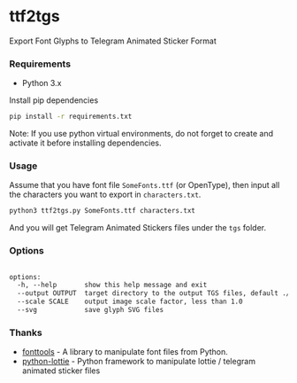 # ttf2tgs

Export Font Glyphs to Telegram Animated Sticker Format

### Requirements

- Python 3.x

Install pip dependencies

```sh
pip install -r requirements.txt
```

Note: If you use python virtual environments, do not forget to create and activate it before installing dependencies.

### Usage

Assume that you have font file `SomeFonts.ttf` (or OpenType), then input all the characters you want to export in `characters.txt`.

```sh
python3 ttf2tgs.py SomeFonts.ttf characters.txt
```

And you will get Telegram Animated Stickers files under the `tgs` folder.

### Options

```txt

options:
  -h, --help       show this help message and exit
  --output OUTPUT  target directory to the output TGS files, default ./tgs
  --scale SCALE    output image scale factor, less than 1.0
  --svg            save glyph SVG files
```

### Thanks

- [fonttools](https://github.com/fonttools/fonttools) - A library to manipulate font files from Python.
- [python-lottie](https://gitlab.com/mattbas/python-lottie/) - Python framework to manipulate lottie / telegram animated sticker files
